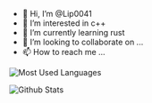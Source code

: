 - 👋 Hi, I’m @Lip0041
- 👀 I’m interested in c++
- 🌱 I’m currently learning rust
- 💞️ I’m looking to collaborate on ...
- 📫 How to reach me ...

<!---
Lip0041/Lip0041 is a ✨ special ✨ repository because its `README.md` (this file) appears on your GitHub profile.
You can click the Preview link to take a look at your changes.
--->
![Most Used Languages](https://github-readme-stats.vercel.app/api/top-langs/?username=lip0041&layout=compact&count_private=true&show_icons=true)

![Github Stats](https://github-readme-stats.vercel.app/api?username=lip0041&show_icons=true&count_private=true&hide=contribs,prs)
